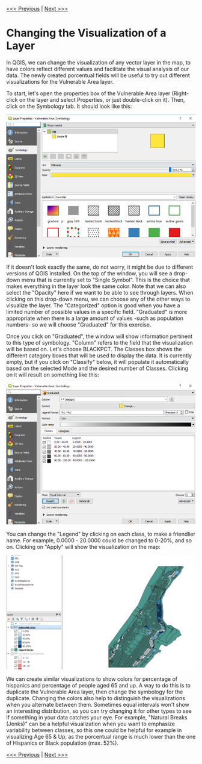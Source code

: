 [<<< Previous](16calc2.md)  | [Next >>>](18extra.md)  

# Changing the Visualization of a Layer

In QGIS, we can change the visualization of any vector layer in the map, to have colors reflect different values and facilitate the visual analysis of our data. The newly created porcentual fields will be useful to try out different visualizations for the Vulnerable Area layer.

To start, let's open the properties box of the Vulnerable Area layer (Right-click on the layer and select Properties, or just double-click on it). Then, click on the Symbology tab. It should look like this:

![Symbology Tab](images/symbology.png)

If it doesn't look exactly the same, do not worry, it might be due to different versions of QGIS installed. On the top of the window, you will see a drop-down menu that is currently set to "Single Symbol". This is the choice that makes everything in the layer look the same color. Note that we can also select the "Opacity" here if we want to be able to see through layers. When clicking on this drop-down menu, we can choose any of the other ways to visualize the layer. The "Categorized" option is good when you have a limited number of possible values in a specific field. "Graduated" is more appropriate when there is a large amount of values -such as population numbers- so we will choose "Graduated" for this exercise.

Once you click on "Graduated", the window will show information pertinent to this type of symbology. "Column" refers to the field that the visualization will be based on. Let's choose BLACKPCT. The Classes box shows the different category boxes that will be used to display the data. It is currently empty, but if you click on "Classify" below, it will populate it automatically based on the selected Mode and the desired number of Classes. Clicking on it will result on something like this:

![Result of clicking Classify in Symbology Tab](images/classify.png)

You can change the "Legend" by clicking on each class, to make a friendlier name. For example, 0.0000 - 20.0000 could be changed to 0-20%, and so on. Clicking on "Apply" will show the visualization on the map:

![Visualization of Black Population on Map](images/blackviz.png)

We can create similar visualizations to show colors for percentage of hispanics and percentage of people aged 65 and up. A way to do this is to duplicate the Vulnerable Area layer, then change the symbology for the duplicate. Changing the colors also help to distinguish the visualizations when you alternate between them. Sometimes equal intervals won't show an interesting distribution, so you can try changing it for other types to see if something in your data catches your eye. For example, "Natural Breaks (Jenks)" can be a helpful visualization when you want to emphasize variability between classes, so this one could be helpful for example in visualizing Age 65 & Up, as the porcentual range is much lower than the one of Hispanics or Black population (max. 52%).

[<<< Previous](16calc2.md)  | [Next >>>](18extra.md)  